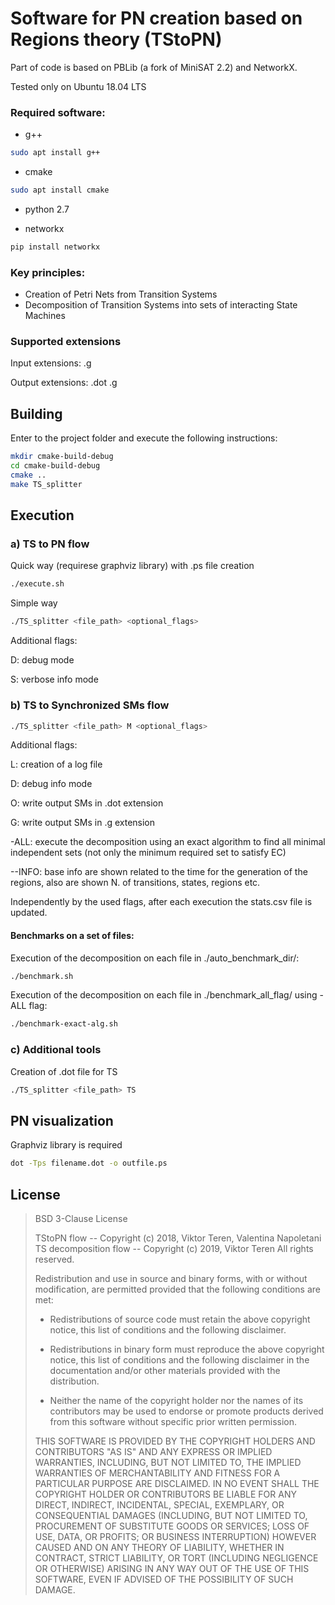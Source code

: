Software for PN creation based on Regions theory (TStoPN)
========================

Part of code is based on PBLib (a fork of MiniSAT 2.2) and NetworkX.

Tested only on Ubuntu 18.04 LTS

### Required software:
- g++
```Bash
sudo apt install g++
```
- cmake
```Bash
sudo apt install cmake
```

- python 2.7 

- networkx
```Bash
pip install networkx
```

### Key principles:
- Creation of Petri Nets from Transition Systems
- Decomposition of Transition Systems into sets of  interacting State Machines

### Supported extensions

Input extensions: .g

Output extensions: .dot .g

Building
--------
Enter to the project folder and execute the following instructions:
```bash
mkdir cmake-build-debug
cd cmake-build-debug
cmake ..
make TS_splitter
```

Execution
---------

### a) TS to PN flow

Quick way (requirese graphviz library) with .ps file creation

```Bash
./execute.sh
```

Simple way

```Bash
./TS_splitter <file_path> <optional_flags>
```
Additional flags:

D: debug mode

S: verbose info mode

### b) TS to Synchronized SMs flow

```Bash
./TS_splitter <file_path> M <optional_flags>
```

Additional flags:

L: creation of a log file

D: debug info mode

O: write output SMs in .dot extension

G: write output SMs in .g extension

-ALL: execute the decomposition using an exact algorithm to find all minimal independent sets (not only the minimum required set to satisfy EC)

--INFO: base info are shown related to the time for the generation of the regions, also are shown N. of transitions, states, regions etc.

Independently by the used flags, after each execution the stats.csv file is updated.

#### Benchmarks on a set of files:

Execution of the decomposition on each file in ./auto_benchmark_dir/:

```Bash
./benchmark.sh
```

Execution of the decomposition on each file in ./benchmark_all_flag/ using -ALL flag:

```Bash
./benchmark-exact-alg.sh
```

### c) Additional tools

Creation of .dot file for TS

```Bash
./TS_splitter <file_path> TS
```

PN visualization
----------------

Graphviz library is required

```bash
dot -Tps filename.dot -o outfile.ps
```

## License ##

>BSD 3-Clause License
>
>TStoPN flow -- Copyright (c) 2018, Viktor Teren, Valentina Napoletani
TS decomposition flow -- Copyright (c) 2019, Viktor Teren
All rights reserved.
>
>Redistribution and use in source and binary forms, with or without
modification, are permitted provided that the following conditions are met:
>
>* Redistributions of source code must retain the above copyright notice, this
  list of conditions and the following disclaimer.
>
>* Redistributions in binary form must reproduce the above copyright notice,
  this list of conditions and the following disclaimer in the documentation
  and/or other materials provided with the distribution.
>
>* Neither the name of the copyright holder nor the names of its
  contributors may be used to endorse or promote products derived from
  this software without specific prior written permission.
>
>THIS SOFTWARE IS PROVIDED BY THE COPYRIGHT HOLDERS AND CONTRIBUTORS "AS IS"
AND ANY EXPRESS OR IMPLIED WARRANTIES, INCLUDING, BUT NOT LIMITED TO, THE
IMPLIED WARRANTIES OF MERCHANTABILITY AND FITNESS FOR A PARTICULAR PURPOSE ARE
DISCLAIMED. IN NO EVENT SHALL THE COPYRIGHT HOLDER OR CONTRIBUTORS BE LIABLE
FOR ANY DIRECT, INDIRECT, INCIDENTAL, SPECIAL, EXEMPLARY, OR CONSEQUENTIAL
DAMAGES (INCLUDING, BUT NOT LIMITED TO, PROCUREMENT OF SUBSTITUTE GOODS OR
SERVICES; LOSS OF USE, DATA, OR PROFITS; OR BUSINESS INTERRUPTION) HOWEVER
CAUSED AND ON ANY THEORY OF LIABILITY, WHETHER IN CONTRACT, STRICT LIABILITY,
OR TORT (INCLUDING NEGLIGENCE OR OTHERWISE) ARISING IN ANY WAY OUT OF THE USE
OF THIS SOFTWARE, EVEN IF ADVISED OF THE POSSIBILITY OF SUCH DAMAGE.
